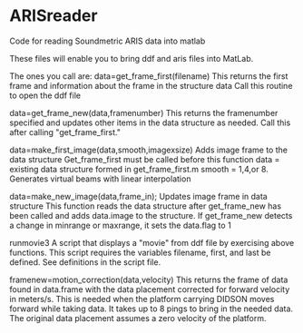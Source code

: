 # ARISreader
Code for reading Soundmetric ARIS data into matlab

These files will enable you to bring ddf and aris files into MatLab.

The ones you call are:
data=get_frame_first(filename)
	This returns the first frame and information about the frame in the structure data
	Call this routine to open the ddf file


data=get_frame_new(data,framenumber)
	This returns the framenumber specified and updates other items 
	in the data structure as needed.
	Call this after calling "get_frame_first."

data=make_first_image(data,smooth,imagexsize)
Adds image frame to the data structure
Get_frame_first must be called before this function
data = existing data structure formed in get_frame_first.m
smooth = 1,4,or 8.  Generates virtual beams with linear interpolation


data=make_new_image(data,frame_in);
Updates image frame in data structure
This function reads the data structure after get_frame_new has been called
and adds data.image to the structure.
If get_frame_new detects a change in minrange or maxrange, it sets the data.flag to 1


runmovie3
A script that displays a "movie" from ddf file by exercising above functions.
This script requires the variables filename, first, and last be defined. 
See definitions in the script file.

framenew=motion_correction(data,velocity)
	This returns the frame of data found in data.frame with the data placement corrected 
	for forward velocity in meters/s. This is needed when the platform carrying DIDSON 
	moves forward while taking data. It takes up to 8 pings to bring in the needed data. The 
 	original data placement assumes a zero velocity of the platform.
